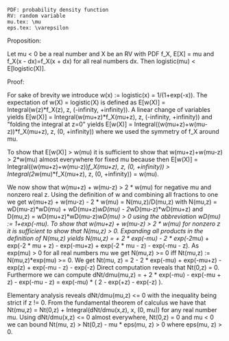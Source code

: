 ```
PDF: probability density function
RV: random variable
mu.tex: \mu
eps.tex: \varepsilon
```

Proposition:

Let
  mu < 0 be a real number and
  X be an RV with
    PDF f_X,
    E[X] = mu and
    f_X(x - dx)=f_X(x + dx) for all real numbers dx.
Then
  logistic(mu) < E[logistic(X)].

Proof:

For sake of brevity we introduce
  w(x) := logistic(x) = 1/(1+exp(-x)).
The expectation of w(X) = logistic(X) is defined as
  E[w(X)] = Integral(w(z)*f_X(z), z, (-infinity, +infinity)).
A linear change of variables yields
  E[w(X)] = Integral(w(mu+z)*f_X(mu+z), z, (-infinity, +infinity))
and "folding the integral at z=0" yields
  E[w(X)] = Integral((w(mu+z)+w(mu-z))*f_X(mu+z), z, (0, +infinity))
where we used the symmetry of f_X around mu.

To show that E[w(X)] > w(mu) it is sufficient to show that
  w(mu+z)+w(mu-z) > 2*w(mu) almost everywhere for fixed mu
because then
  E[w(X)] =
    Integral((w(mu+z)+w(mu-z))*f_X(mu+z), z, (0, +infinity)) > Integral(2*w(mu)*f_X(mu+z), z, (0, +infinity))
    = w(mu).

We now show that
  w(mu+z) + w(mu-z) > 2 * w(mu)
for negative mu and nonzero real z.
Using the definition of w and combining all fractions to one we get
  w(mu+z) + w(mu-z) - 2 * w(mu) = N(mu,z)/D(mu,z)
with
  N(mu,z) = wD(mu-z)*wD(mu) + wD(mu+z)*wD(mu) - 2*wD(mu-z)*wD(mu+z) and
  D(mu,z) = wD(mu+z)*wD(mu-z)*wD(mu) > 0
using the abbreviation wD(mu) := 1+exp(-mu). To show that
  w(mu+z) + w(mu-z) > 2 * w(mu) for nonzero z
it is sufficient to show that N(mu,z) > 0. Expanding all products in the
definition of N(mu,z) yields
  N(mu,z) =
    + 2 * exp(-mu)
    - 2 * exp(-2*mu)
    + exp(-2 * mu + z)
    - exp(-mu+z)
    + exp(-2 * mu - z)
    - exp(-mu - z).
As exp(mu) > 0 for all real numbers mu we get
  N(mu,z) >= 0 iff Nt(mu,z) := N(mu,z)*exp(mu) >= 0.
We get
  Nt(mu, z) =
    2
    - 2 * exp(-mu)
    + exp(-mu+z)
    - exp(z)
    + exp(-mu - z)
    - exp(-z)
Direct computation reveals that Nt(0,z) = 0. Furthermore we can compute
  dNt/dmu(mu,z) =
    + 2 * exp(-mu)
    - exp(-mu + z)
    - exp(-mu - z) =
    exp(-mu) * (
      2 - exp(+z) - exp(-z)
    ).

Elementary analysis reveals
  dNt/dmu(mu,z) <= 0
with the inequality being strict if z != 0. From the fundamental theorem of calculus
we have that
  Nt(mu,z) = Nt(0,z) + Integral(dNt/dmu(x,z), x, (0, mu))
for any real number mu. Using
  dNt/dmu(x,z) <= 0 almost everywhere,
  Nt(0,z) = 0 and
  mu < 0
we can bound
  Nt(mu, z) > Nt(0,z) - mu * eps(mu, z) > 0
where eps(mu, z) > 0.
